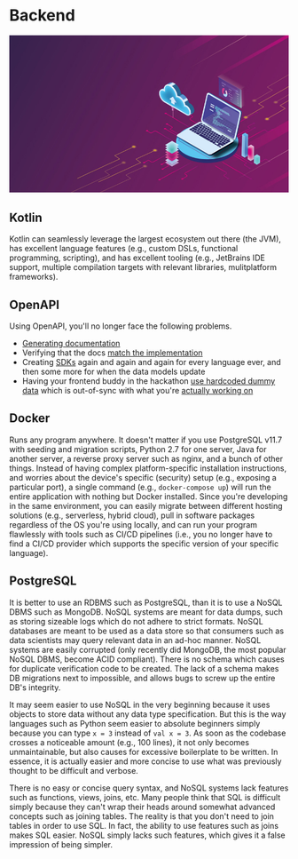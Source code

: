# Backend

![Cover](cover.jpg)

## Kotlin

Kotlin can seamlessly leverage the largest ecosystem out there (the JVM), has excellent language features (e.g., custom DSLs, functional programming, scripting), and has excellent tooling (e.g., JetBrains IDE support, multiple compilation targets with relevant libraries, mulitplatform frameworks).

## OpenAPI

Using OpenAPI, you'll no longer face the following problems.
- [Generating documentation](https://github.com/Redocly/redoc)
- Verifying that the docs [match the implementation](http://dredd.io/en/latest/)
- Creating [SDKs](https://github.com/OpenAPITools/openapi-generator) again and again and again for every language ever, and then some more for when the data models update
- Having your frontend buddy in the hackathon [use hardcoded dummy data](https://github.com/stoplightio/prism) which is out-of-sync with what you're [actually working on](https://getsandbox.com/)

## Docker

Runs any program anywhere. It doesn't matter if you use PostgreSQL v11.7 with seeding and migration scripts, Python 2.7 for one server, Java for another server, a reverse proxy server such as nginx, and a bunch of other things. Instead of having complex platform-specific installation instructions, and worries about the device's specific (security) setup (e.g., exposing a particular port), a single command (e.g., `docker-compose up`) will run the entire application with nothing but Docker installed. Since you're developing in the same environment, you can easily migrate between different hosting solutions (e.g., serverless, hybrid cloud), pull in software packages regardless of the OS you're using locally, and can run your program flawlessly with tools such as CI/CD pipelines (i.e., you no longer have to find a CI/CD provider which supports the specific version of your specific language).

## PostgreSQL

It is better to use an RDBMS such as PostgreSQL, than it is to use a NoSQL DBMS such as MongoDB. NoSQL systems are meant for data dumps, such as storing sizeable logs which do not adhere to strict formats. NoSQL databases are meant to be used as a data store so that consumers such as data scientists may query relevant data in an ad-hoc manner. NoSQL systems are easily corrupted (only recently did MongoDB, the most popular NoSQL DBMS, become ACID compliant). There is no schema which causes for duplicate verification code to be created. The lack of a schema makes DB migrations next to impossible, and allows bugs to screw up the entire DB's integrity.

It may seem easier to use NoSQL in the very beginning because it uses objects to store data without any data type specification. But this is the way languages such as Python seem easier to absolute beginners simply because you can type `x = 3` instead of `val x = 3`. As soon as the codebase crosses a noticeable amount (e.g., 100 lines), it not only becomes unmaintainable, but also causes for excessive boilerplate to be written. In essence, it is actually easier and more concise to use what was previously thought to be difficult and verbose.

There is no easy or concise query syntax, and NoSQL systems lack features such as functions, views, joins, etc. Many people think that SQL is difficult simply because they can't wrap their heads around somewhat advanced concepts such as joining tables. The reality is that you don't need to join tables in order to use SQL. In fact, the ability to use features such as joins makes SQL easier. NoSQL simply lacks such features, which gives it a false impression of being simpler.